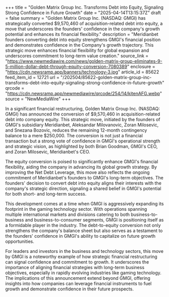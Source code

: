 +++
title = "Golden Matrix Group Inc. Transforms Debt into Equity, Signaling Strong Confidence in Future Growth"
date = "2025-04-14T13:15:37Z"
draft = false
summary = "Golden Matrix Group Inc. (NASDAQ: GMGI) has strategically converted $9,570,460 of acquisition-related debt into equity, a move that underscores the founders' confidence in the company's growth potential and enhances its financial flexibility."
description = "Meridianbet founders converting debt into equity strengthens GMGI's financial position and demonstrates confidence in the Company's growth trajectory. This strategic move enhances financial flexibility for global expansion and underscores commitment to long-term value creation."
source_link = "https://www.newmediawire.com/news/golden-matrix-group-eliminates-9-5-million-dollar-debt-through-equity-conversion-7080389"
enclosure = "https://cdn.newsramp.app/banners/technology-3.jpg"
article_id = 85622
feed_item_id = 12721
url = "/202504/85622-golden-matrix-group-inc-transforms-debt-into-equity-signaling-strong-confidence-in-future-growth"
qrcode = "https://cdn.newsramp.app/newmediawire/qrcode/254/14/kitenAFG.webp"
source = "NewMediaWire"
+++

<p>In a significant financial restructuring, Golden Matrix Group Inc. (NASDAQ: GMGI) has announced the conversion of $9,570,460 in acquisition-related debt into company equity. This strategic move, initiated by the founders of GMGI's subsidiary Meridianbet, Aleksandar Milovanovic, Zoran Milosevic, and Snezana Bozovic, reduces the remaining 12-month contingency balance to a mere $250,000. The conversion is not just a financial transaction but a strong vote of confidence in GMGI's operational strength and strategic vision, as highlighted by both Brian Goodman, GMGI's CEO, and Zoran Milosevic, Meridianbet's CEO.</p><p>The equity conversion is poised to significantly enhance GMGI's financial flexibility, aiding the company in advancing its global growth strategy. By improving the Net Debt Leverage, this move also reflects the ongoing commitment of Meridianbet's founders to GMGI's long-term objectives. The founders' decision to convert debt into equity aligns their interests with the company's strategic direction, signaling a shared belief in GMGI's potential for both short- and long-term success.</p><p>This development comes at a time when GMGI is aggressively expanding its footprint in the gaming technology sector. With operations spanning multiple international markets and divisions catering to both business-to-business and business-to-consumer segments, GMGI is positioning itself as a formidable player in the industry. The debt-to-equity conversion not only strengthens the company's balance sheet but also serves as a testament to the founders' confidence in GMGI's ability to capitalize on future growth opportunities.</p><p>For leaders and investors in the business and technology sectors, this move by GMGI is a noteworthy example of how strategic financial restructuring can signal confidence and commitment to growth. It underscores the importance of aligning financial strategies with long-term business objectives, especially in rapidly evolving industries like gaming technology. The implications of this announcement extend beyond GMGI, offering insights into how companies can leverage financial instruments to fuel growth and demonstrate confidence in their future prospects.</p>